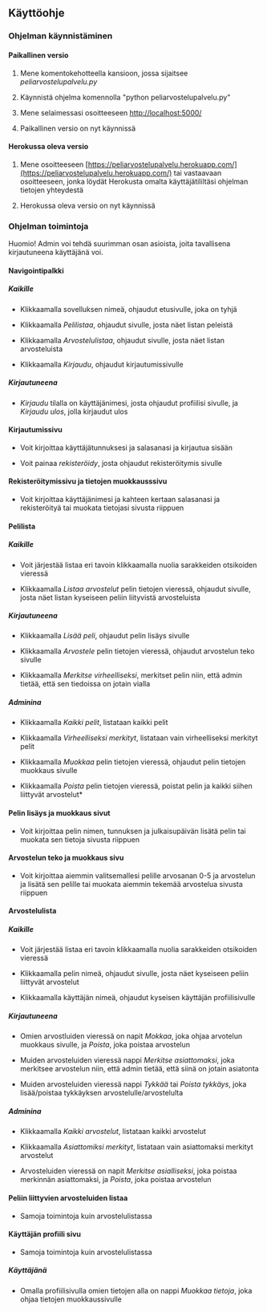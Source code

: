 ## Käyttöohje

### Ohjelman käynnistäminen

#### Paikallinen versio

1. Mene komentokehotteella kansioon, jossa sijaitsee *peliarvostelupalvelu.py*

2. Käynnistä ohjelma komennolla "python peliarvostelupalvelu.py"

3. Mene selaimessasi osoitteeseen [http://localhost:5000/](http://localhost:5000/)

4. Paikallinen versio on nyt käynnissä

#### Herokussa oleva versio

1. Mene osoitteeseen [https://peliarvostelupalvelu.herokuapp.com/](https://peliarvostelupalvelu.herokuapp.com/) tai vastaavaan osoitteeseen, jonka löydät Herokusta omalta käyttäjätililtäsi ohjelman tietojen yhteydestä

2. Herokussa oleva versio on nyt käynnissä

### Ohjelman toimintoja

Huomio! Admin voi tehdä suurimman osan asioista, joita tavallisena kirjautuneena käyttäjänä voi.

#### Navigointipalkki

##### Kaikille

* Klikkaamalla sovelluksen nimeä, ohjaudut etusivulle, joka on tyhjä

* Klikkaamalla *Pelilistaa*, ohjaudut sivulle, josta näet listan peleistä

* Klikkaamalla *Arvostelulistaa*, ohjaudut sivulle, josta näet listan arvosteluista

* Klikkaamalla *Kirjaudu*, ohjaudut kirjautumissivulle

##### Kirjautuneena

* *Kirjaudu* tilalla on käyttäjänimesi, josta ohjaudut profiilisi sivulle, ja *Kirjaudu ulos*, jolla kirjaudut ulos

#### Kirjautumissivu

* Voit kirjoittaa käyttäjätunnuksesi ja salasanasi ja kirjautua sisään

* Voit painaa *rekisteröidy*, josta ohjaudut rekisteröitymis sivulle

#### Rekisteröitymissivu ja tietojen muokkausssivu

* Voit kirjoittaa käyttäjänimesi ja kahteen kertaan salasanasi ja rekisteröityä tai muokata tietojasi sivusta riippuen 

#### Pelilista

##### Kaikille

* Voit järjestää listaa eri tavoin klikkaamalla nuolia sarakkeiden otsikoiden vieressä

* Klikkaamalla *Listaa arvostelut* pelin tietojen vieressä, ohjaudut sivulle, josta näet listan kyseiseen peliin liityvistä arvosteluista

##### Kirjautuneena

* Klikkaamalla *Lisää peli*, ohjaudut pelin lisäys sivulle

* Klikkaamalla *Arvostele* pelin tietojen vieressä, ohjaudut arvostelun teko sivulle

* Klikkaamalla *Merkitse virheelliseksi*, merkitset pelin niin, että admin tietää, että sen tiedoissa on jotain vialla

##### Adminina

* Klikkaamalla *Kaikki pelit*, listataan kaikki pelit

* Klikkaamalla *Virheelliseksi merkityt*, listataan vain virheelliseksi merkityt pelit

* Klikkaamalla *Muokkaa* pelin tietojen vieressä, ohjaudut pelin tietojen muokkaus sivulle

* Klikkaamalla *Poista* pelin tietojen vieressä, poistat pelin ja kaikki siihen liittyvät arvostelut*

#### Pelin lisäys ja muokkaus sivut

* Voit kirjoittaa pelin nimen, tunnuksen ja julkaisupäivän lisätä pelin tai muokata sen tietoja sivusta riippuen

#### Arvostelun teko ja muokkaus sivu

* Voit kirjoittaa aiemmin valitsemallesi pelille arvosanan 0-5 ja arvostelun ja lisätä sen pelille tai muokata aiemmin tekemää arvostelua sivusta riippuen

#### Arvostelulista

##### Kaikille 

* Voit järjestää listaa eri tavoin klikkaamalla nuolia sarakkeiden otsikoiden vieressä

* Klikkaamalla pelin nimeä, ohjaudut sivulle, josta näet kyseiseen peliin liittyvät arvostelut

* Klikkaamalla käyttäjän nimeä, ohjaudut kyseisen käyttäjän profiilisivulle

##### Kirjautuneena

* Omien arvostluiden vieressä on napit *Mokkaa*, joka ohjaa arvotelun muokkaus sivulle, ja *Poista*, joka poistaa arvostelun

* Muiden arvosteluiden vieressä nappi *Merkitse asiattomaksi*, joka merkitsee arvostelun niin, että admin tietää, että siinä on jotain asiatonta

* Muiden arvosteluiden vieressä nappi *Tykkää* tai *Poista tykkäys*, joka lisää/poistaa tykkäyksen arvostelulle/arvostelulta

##### Adminina

* Klikkaamalla *Kaikki arvostelut*, listataan kaikki arvostelut

* Klikkaamalla *Asiattomiksi merkityt*, listataan vain asiattomaksi merkityt arvostelut

* Arvosteluiden vieressä on napit *Merkitse asialliseksi*, joka poistaa merkinnän asiattomaksi, ja *Poista*, joka poistaa arvostelun

#### Peliin liittyvien arvosteluiden listaa

* Samoja toimintoja kuin arvostelulistassa

#### Käyttäjän profiili sivu

* Samoja toimintoja kuin arvostelulistassa

##### Käyttäjänä

* Omalla profiilisivulla omien tietojen alla on nappi *Muokkaa tietoja*, joka ohjaa tietojen muokkaussivulle